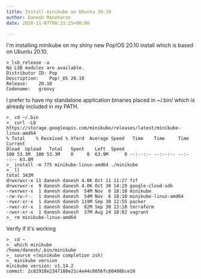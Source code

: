 ```yaml
---
title: Install minikube on Ubuntu 20.10
author: Danesh Manoharan
date: 2020-11-07T00:33:25+00:00

---
```

I'm installing minikube on my shiny new Pop!OS 20.10 install which is based on Ubuntu 20.10.

<pre class="wp-block-code"><code>>_lsb_release -a
No LSB modules are available.
Distributor ID: Pop
Description:    Pop!_OS 20.10
Release:    20.10
Codename:   groovy</code></pre>

I prefer to have my standalone application binaries placed in ~/.bin/ which is already included in my PATH.

<pre class="wp-block-code"><code>&gt;_ cd ~/.bin
&gt;_ curl -LO https://storage.googleapis.com/minikube/releases/latest/minikube-linux-amd64
% Total    % Received % Xferd  Average Speed   Time    Time     Time  Current
Dload  Upload   Total   Spent    Left  Speed
100 53.3M  100 53.3M    0     0  63.9M      0 --:--:-- --:--:-- --:--:-- 63.8M
&gt;_ install -m 775 minikube-linux-amd64 ./minikube
&gt;_ ll
total 343M
drwxrwxr-x 11 danesh danesh 4.0K Oct 11 11:27 fzf
drwxrwxr-x  9 danesh danesh 4.0K Oct 30 14:29 google-cloud-sdk
-rwxrwxr-x  1 danesh danesh  54M Nov  6 18:10 minikube
-rw-rw-r--  1 danesh danesh  54M Nov  6 18:10 minikube-linux-amd64
-rwxr-xr-x  1 danesh danesh 119M Sep 30 12:55 packer
-rwxr-xr-x  1 danesh danesh  82M Sep 30 13:10 terraform
-rwxr-xr-x  1 danesh danesh  37M Aug 24 18:02 vagrant
&gt;_ rm minikube-linux-amd64
</code></pre>

Verify if it's working

<pre class="wp-block-code"><code>&gt;_ cd ~
&gt;_ which minikube
/home/danesh/.bin/minikube
&gt;_ source &lt;(minikube completion zsh)
&gt;_ minikube version
minikube version: v1.14.2
commit: 2c82918e2347188e21c4e44c8056fc80408bce10
</code></pre>
